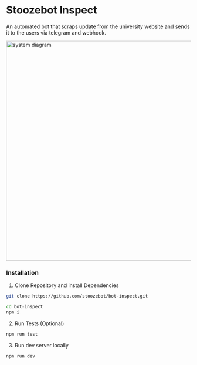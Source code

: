 # Stoozebot Inspect

An automated bot that scraps update from the university website and sends it to the users via telegram and webhook. 


<img src="https://github.com/user-attachments/assets/8e807557-046e-459b-ba18-5123c57aea5a" alt="system diagram" width="600" />


### Installation

1. Clone Repository and install Dependencies

```sh
git clone https://github.com/stoozebot/bot-inspect.git
```

```sh
cd bot-inspect
npm i
```

2. Run Tests (Optional)

```sh
npm run test
```

3. Run dev server locally

```sh
npm run dev
```
